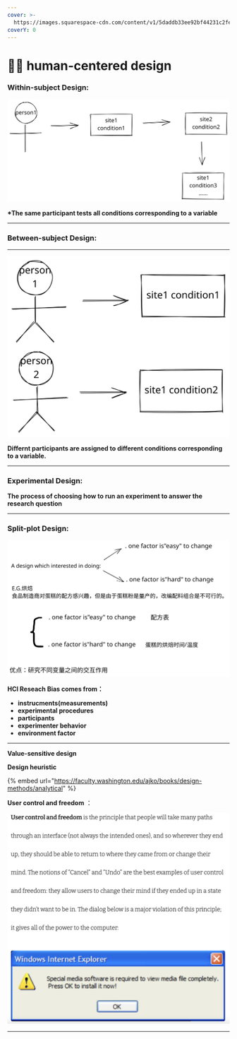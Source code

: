 ```yaml
---
cover: >-
  https://images.squarespace-cdn.com/content/v1/5daddb33ee92bf44231c2fef/1593634997762-75P05A5AKO859N5G9OMU/medical-algorithms.gif
coverY: 0
---
```


# 🧑🎨 human-centered design



### **Within-subject Design:**

<img src="../../.gitbook/assets/file.drawing (2).svg" alt="" class="gitbook-drawing">

**\*The same participant tests all conditions corresponding to a variable**

****

### **Between-subject Design:**

****

<img src="../../.gitbook/assets/file.drawing.svg" alt="" class="gitbook-drawing">

**Differnt participants are assigned to different conditions corresponding to a variable.**

****

### **Experimental Design:**

**The process of choosing how to run an experiment to answer the research question**

****

### **Split-plot Design:**

<img src="../../.gitbook/assets/file.drawing (1).svg" alt="" class="gitbook-drawing">

**HCI Reseach Bias comes from：**

* **instrucments(measurements)**
* **experimental procedures**
* **participants**
* **experimenter behavior**
* **environment factor**

****

**Value-sensitive design**

**Design heuristic**

{% embed url="https://faculty.washington.edu/ajko/books/design-methods/analytical" %}

**User control and freedom** ：

![](<../../.gitbook/assets/截屏2022-05-02 下午7.08.37.png>)

****
